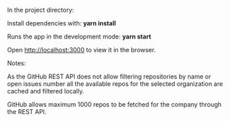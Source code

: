 In the project directory:

Install dependencies with:
**yarn install**

Runs the app in the development mode:
**yarn start**

Open [http://localhost:3000](http://localhost:3000) to view it in the browser.


Notes:

As the GitHub REST API does not allow filtering repositories by name or open issues number 
all the available repos for the selected organization are cached and filtered locally.

GitHub allows maximum 1000 repos to be fetched for the company through the REST API.
